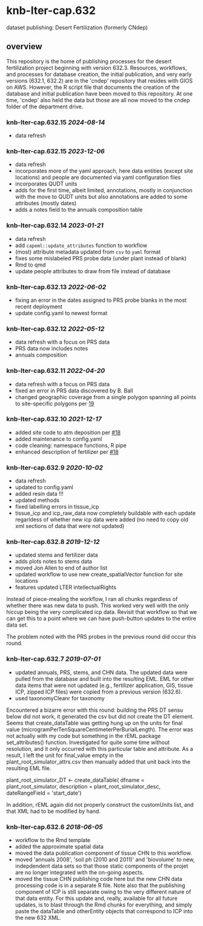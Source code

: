 # knb-lter-cap.632

dataset publishing: Desert Fertilization (formerly CNdep)

## overview

This repository is the home of publishing processes for the desert fertilization project beginning with version 632.3. Resources, workflows, and processes for database creation, the initial publication, and very early versions (632.1, 632.2) are in the 'cndep' repository that resides with GIOS on AWS. However, the R script file that documents the creation of the database and initial publication have been moved to this repository. At one time, 'cndep' also held the data but those are all now moved to the cndep folder of the department drive.

### knb-lter-cap.632.15 *2024-08-14*

- data refresh

### knb-lter-cap.632.15 *2023-12-06*

- data refresh
- incorporates more of the yaml approach, here data entities (except site locations) and people are documented via yaml configuration files
- incorporates QUDT units
- adds for the first time, albeit limited, annotations, mostly in conjunction with the move to QUDT units but also annotations are added to some attributes (mostly dates)
- adds a notes field to the annuals composition table


### knb-lter-cap.632.14 *2023-01-21*

- data refresh
- add `capeml::update_attributes` function to workflow
- (most) attribute metadata updated from `csv` to `yaml` format
- fixes some mislabeled PRS probe data (under plant instead of blank)
- Rmd to qmd
- update people attributes to draw from file instead of database


### knb-lter-cap.632.13 *2022-06-02*

- fixing an error in the dates assigned to PRS probe blanks in the most recent deployment
- update config.yaml to newest format


### knb-lter-cap.632.12 *2022-05-12*

- data refresh with a focus on PRS data
- PRS data now includes notes
- annuals composition


### knb-lter-cap.632.11 *2022-04-20*

- data refresh with a focus on PRS data
- fixed an error in PRS data discovered by B. Ball
- changed geographic coverage from a single polygon spanning all points to
  site-specific polygons per [19](https://github.com/CAPLTER/knb-lter-cap.632/issues/19)


### knb-lter-cap.632.10 *2021-12-17*

- added site code to atm deposition per [#18](https://github.com/CAPLTER/knb-lter-cap.632/issues/18)
- added maintenance to config.yaml
- code cleaning: namespace functions, R pipe
- enhanced description of fertilizer per [#18](https://github.com/CAPLTER/knb-lter-cap.632/issues/18)


### knb-lter-cap.632.9 *2020-10-02*

* data refresh
* updated to config.yaml
* added resin data !!!
* updated methods
* fixed labelling errors in tissue_icp
* tissue_icp and icp_raw_data now completely buildable with each update
  regarldess of whether new icp data were added (no need to copy old xml
  sections of data that were not updated)


###  knb-lter-cap.632.8 *2019-12-12*
 
* updated stems and fertilizer data
* adds plots notes to stems data
* moved Jon Allen to end of author list
* updated workflow to use new create_spatialVector function for site locations
* features updated LTER intellectualRights

Instead of piece-mealing the workflow, I ran all chunks regardless of whether
there was new data to push. This worked very well with the only hiccup being the
very complicated icp data. Revisit that workflow so that we can get this to a
point where we can have push-button updates to the entire data set.

The problem noted with the PRS probes in the previous round did occur this
round.


###  knb-lter-cap.632.7 *2019-07-01*

* updated annuals, PRS, stems, and CHN data. The updated data were pulled from
  the database and built into the resulting EML. EML for other data items that
  were not updated (e.g., fertilizer application, GIS, tissue ICP, zipped ICP
  files) were copied from a previous version (632.6). 
* used taxonomyCleanr for taxonomy

Encountered a bizarre error with this round: building the PRS DT sensu below did
not work, it generated the csv but did not create the DT element. Seems that
create_dataTable was getting hung up on the units for final value
(microgramPerTenSquareCentimeterPerBurialLength). The error was not actually
with my code but something in the rEML package set_attributes() function.
Investigated for quite some time without resolution, and it only occurred with
this particular table and attribute. As a result, I left the unit for
final_value empty in the plant_root_simulator_attrs.csv then manually added that
unit back into the resulting EML file.

plant_root_simulator_DT <- create_dataTable(
    dfname = plant_root_simulator,
    description = plant_root_simulator_desc,
    dateRangeField = 'start_date')

In addition, rEML again did not properly construct the customUnits list, and
that XML had to be modified by hand.


###  knb-lter-cap.632.6 *2018-06-05*

* workflow to the Rmd template
* added the approximate spatial data
* moved the data publication component of tissue CHN to this workflow.
* moved 'annuals 2008', 'soil ph (2010 and 2011)' and 'biovolume' to new,
  indepdendent data sets so that those static components of the projet are no
  longer integrated with the on-going aspects.
* moved the tissue CHN publishing code here but the new CHN data processing
  code is in a separate R file. Note also that the publishing component of ICP
  is still separate owing to the very different nature of that data entity.
  For this update and, really, available for all future updates, is to blast
  through the Rmd chunks for everything, and simply paste the dataTable and
  otherEntity objects that correspond to ICP into the new 632 XML.
